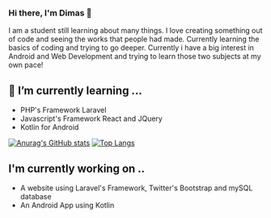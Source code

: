 ### Hi there, I'm Dimas 👋

I am a student still learning about many things. I love creating something out of code and seeing the works that people had made. Currently learning the basics of coding and trying to go deeper. Currently i have a big interest in Android and Web Development and trying to learn those two subjects at my own pace!

## 🌱 I’m currently learning ...
- PHP's Framework Laravel
- Javascript's Framework React and JQuery
- Kotlin for Android

[![Anurag's GitHub stats](https://github-readme-stats.vercel.app/api?username=dmsadjt)](https://github.com/anuraghazra/github-readme-stats)
[![Top Langs](https://github-readme-stats.vercel.app/api/top-langs/?username=dmsadjt&layout=compact)](https://github.com/anuraghazra/github-readme-stats)

## I'm currently working on ..
- A website using Laravel's Framework, Twitter's Bootstrap and mySQL database
- An Android App using Kotlin

<!--
**dmsadjt/dmsadjt** is a ✨ _special_ ✨ repository because its `README.md` (this file) appears on your GitHub profile.

Here are some ideas to get you started:

- 🔭 I’m currently working on ...

- 👯 I’m looking to collaborate on ...
- 🤔 I’m looking for help with ...
- 💬 Ask me about ...
- 📫 How to reach me: ...
- 😄 Pronouns: ...

-->
